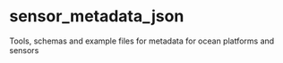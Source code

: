 # sensor_metadata_json
Tools, schemas and example files for metadata for ocean platforms and sensors
